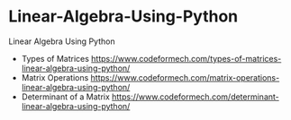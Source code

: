 # Linear-Algebra-Using-Python
Linear Algebra Using Python
- Types of Matrices 
https://www.codeformech.com/types-of-matrices-linear-algebra-using-python/
- Matrix Operations
https://www.codeformech.com/matrix-operations-linear-algebra-using-python/
- Determinant of a Matrix
https://www.codeformech.com/determinant-linear-algebra-using-python/
